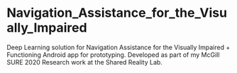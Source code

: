 # Navigation_Assistance_for_the_Visually_Impaired
Deep Learning solution for Navigation Assistance for the Visually Impaired + Functioning Android app for prototyping. Developed as part of my McGill SURE 2020 Research work at the Shared Reality Lab.
